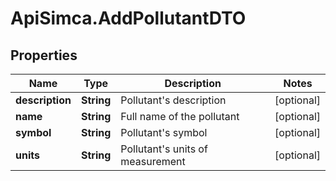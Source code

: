 # ApiSimca.AddPollutantDTO

## Properties
Name | Type | Description | Notes
------------ | ------------- | ------------- | -------------
**description** | **String** | Pollutant&#39;s description | [optional] 
**name** | **String** | Full name of the pollutant | [optional] 
**symbol** | **String** | Pollutant&#39;s symbol | [optional] 
**units** | **String** | Pollutant&#39;s units of measurement | [optional] 


